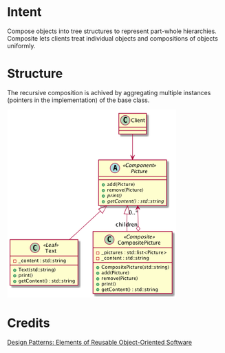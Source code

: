 # Intent
Compose objects into tree structures to represent part-whole hierarchies. Composite lets clients treat individual objects and compositions of objects uniformly.

# Structure
The recursive composition is achived by aggregating multiple instances (pointers in the implementation) of the base class.

![Composite](./composite.png "Composite")

# Credits
[Design Patterns: Elements of Reusable Object-Oriented Software](http://www.amazon.com/Design-Patterns-Elements-Reusable-Object-Oriented/dp/0201633612)
